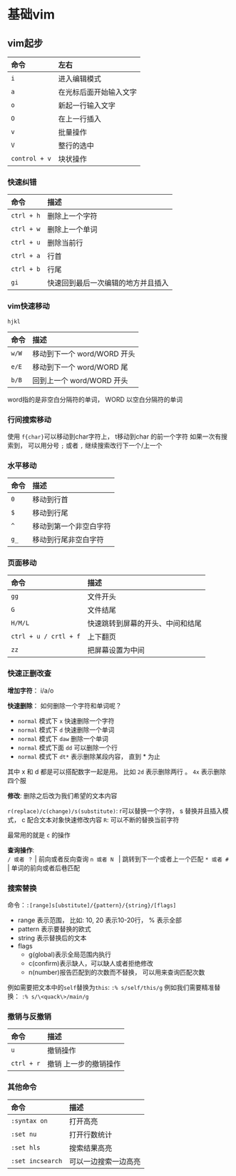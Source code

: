 # 基础vim

## vim起步

命令 | 左右
:- | :-
`i`  | 进入编辑模式
`a`  | 在光标后面开始输入文字
`o`  | 新起一行输入文字
`O`  | 在上一行插入
`v`  | 批量操作
`V`  | 整行的选中
`control + v`  | 块状操作


### 快速纠错

命令 | 描述
:- |:-
`ctrl + h` | 删除上一个字符
`ctrl + w` | 删除上一个单词
`ctrl + u` | 删除当前行
`ctrl + a` | 行首
`ctrl + b` | 行尾
`gi` | 快速回到最后一次编辑的地方并且插入


### vim快速移动
`hjkl`

命令 | 描述
:- | :-
`w/W` | 移动到下一个 word/WORD 开头
`e/E` | 移动到下一个 word/WORD 尾 
`b/B` | 回到上一个 word/WORD 开头

word指的是非空白分隔符的单词， WORD 以空白分隔符的单词

### 行间搜索移动
使用 `f{char}`可以移动到char字符上， t移动到char 的前一个字符
如果一次有搜索到， 可以用分号 `;` 或者 `,` 继续搜索改行下一个/上一个


### 水平移动

命令 | 描述
:- | :-
`0` | 移动到行首
`$` | 移动到行尾
`^` | 移动到第一个非空白字符
`g_` | 移动到行尾非空白字符


### 页面移动

命令 | 描述
:- | :-
`gg` | 文件开头
`G` | 文件结尾
`H/M/L` | 快速跳转到屏幕的开头、中间和结尾
`ctrl + u / crtl + f` | 上下翻页
`zz` | 把屏幕设置为中间


### 快速正删改查
**增加字符**： i/a/o

**快速删除**： 如何删除一个字符和单词呢？
- `normal` 模式下 `x` 快速删除一个字符
- `normal` 模式下 `d` 快速删除一个单词
- `normal` 模式下 `daw` 删除一个单词
- `normal` 模式下面 `dd` 可以删除一个行
- `normal` 模式下 `dt*` 表示删除某段内容， 直到 * 为止

其中 x 和 d 都是可以搭配数字一起是用。
比如 `2d` 表示删除两行 。 `4x` 表示删除四个服 

**修改**: 删除之后改为我们希望的文本内容

`r(replace)/c(change)/s(substitute)`: r可以替换一个字符， s 替换并且插入模式， c 配合文本对象快速修改内容
`R`: 可以不断的替换当前字符

最常用的就是 `c` 的操作

**查询操作**:                       
`/ 或者 ？` | 前向或者反向查询
`n 或者 N ` | 跳转到下一个或者上一个匹配
`* 或者 # ` | 单词的前向或者后巷匹配


### 搜索替换
命令：`:[range]s[ubstitute]/{pattern}/{string}/[flags]`
- range 表示范围， 比如: 10, 20 表示10-20行， % 表示全部
- pattern 表示要替换的欧式
- string 表示替换后的文本
- flags 
    - g(global)表示全局范围内执行
    - c(confirm)表示缺人，可以缺人或者拒绝修改
    - n(number)报告匹配到的次数而不替换， 可以用来查询匹配次数

例如需要把文本中的`self`替换为`this`: `:% s/self/this/g`
例如我们需要精准替换： `:% s/\<quack\>/main/g`


### 撤销与反撤销
命令 | 描述
:- |:-
`u` | 撤销操作
`ctrl + r` | 撤销 上一步的撤销操作



### 其他命令

命令 | 描述
:- |:-
`:syntax on` | 打开高亮
`:set nu` | 打开行数统计
`:set hls` | 搜索结果高亮
`:set incsearch` | 可以一边搜索一边高亮












